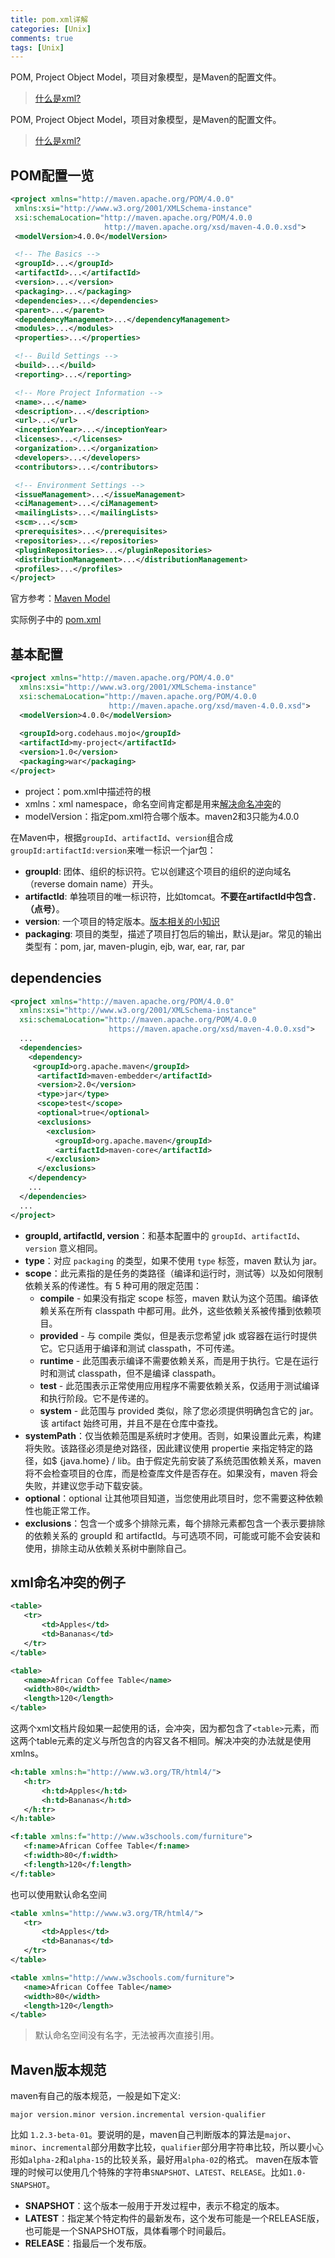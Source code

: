 ```yaml
---
title: pom.xml详解
categories: [Unix]
comments: true
tags: [Unix]
---
```


POM, Project Object Model，项目对象模型，是Maven的配置文件。

>[什么是xml?](https://zh.wikipedia.org/zh-hans/XML)

<!-- more -->

POM, Project Object Model，项目对象模型，是Maven的配置文件。

>[什么是xml?](https://zh.wikipedia.org/zh-hans/XML)

## POM配置一览

```xml
<project xmlns="http://maven.apache.org/POM/4.0.0"
 xmlns:xsi="http://www.w3.org/2001/XMLSchema-instance"
 xsi:schemaLocation="http://maven.apache.org/POM/4.0.0
                     http://maven.apache.org/xsd/maven-4.0.0.xsd">
 <modelVersion>4.0.0</modelVersion>

 <!-- The Basics -->
 <groupId>...</groupId>
 <artifactId>...</artifactId>
 <version>...</version>
 <packaging>...</packaging>
 <dependencies>...</dependencies>
 <parent>...</parent>
 <dependencyManagement>...</dependencyManagement>
 <modules>...</modules>
 <properties>...</properties>

 <!-- Build Settings -->
 <build>...</build>
 <reporting>...</reporting>

 <!-- More Project Information -->
 <name>...</name>
 <description>...</description>
 <url>...</url>
 <inceptionYear>...</inceptionYear>
 <licenses>...</licenses>
 <organization>...</organization>
 <developers>...</developers>
 <contributors>...</contributors>

 <!-- Environment Settings -->
 <issueManagement>...</issueManagement>
 <ciManagement>...</ciManagement>
 <mailingLists>...</mailingLists>
 <scm>...</scm>
 <prerequisites>...</prerequisites>
 <repositories>...</repositories>
 <pluginRepositories>...</pluginRepositories>
 <distributionManagement>...</distributionManagement>
 <profiles>...</profiles>
</project>
```

官方参考：[Maven Model](http://maven.apache.org/ref/3.6.0/maven-model/maven.html)

实际例子中的 [pom.xml](../../../../assets/2018/pom.xml)

## 基本配置

```xml
<project xmlns="http://maven.apache.org/POM/4.0.0"
  xmlns:xsi="http://www.w3.org/2001/XMLSchema-instance"
  xsi:schemaLocation="http://maven.apache.org/POM/4.0.0
                      http://maven.apache.org/xsd/maven-4.0.0.xsd">
  <modelVersion>4.0.0</modelVersion>
 
  <groupId>org.codehaus.mojo</groupId>
  <artifactId>my-project</artifactId>
  <version>1.0</version>
  <packaging>war</packaging>
</project>
```

- project：pom.xml中描述符的根
- xmlns：xml namespace，命名空间肯定都是用来[解决命名冲突](#xml命名冲突的例子)的
- modelVersion：指定pom.xml符合哪个版本。maven2和3只能为4.0.0

在Maven中，根据`groupId`、`artifactId`、`version`组合成`groupId:artifactId:version`来唯一标识一个jar包：
- **groupId**: 团体、组织的标识符。它以创建这个项目的组织的逆向域名（reverse domain name）开头。
- **artifactId**: 单独项目的唯一标识符，比如tomcat。**不要在artifactId中包含`.`（点号）**。
- **version**: 一个项目的特定版本。[版本相关的小知识](#maven版本规范)
- **packaging**: 项目的类型，描述了项目打包后的输出，默认是jar。常见的输出类型有：pom, jar, maven-plugin, ejb, war, ear, rar, par

## dependencies

```xml
<project xmlns="http://maven.apache.org/POM/4.0.0"
  xmlns:xsi="http://www.w3.org/2001/XMLSchema-instance"
  xsi:schemaLocation="http://maven.apache.org/POM/4.0.0
                      https://maven.apache.org/xsd/maven-4.0.0.xsd">
  ...
  <dependencies>
    <dependency>
     <groupId>org.apache.maven</groupId>
      <artifactId>maven-embedder</artifactId>
      <version>2.0</version>
      <type>jar</type>
      <scope>test</scope>
      <optional>true</optional>
      <exclusions>
        <exclusion>
          <groupId>org.apache.maven</groupId>
          <artifactId>maven-core</artifactId>
        </exclusion>
      </exclusions>
    </dependency>
    ...
  </dependencies>
  ...
</project>
```

- **groupId, artifactId, version**：和基本配置中的 `groupId`、`artifactId`、`version` 意义相同。
- **type**：对应 `packaging` 的类型，如果不使用 `type` 标签，maven 默认为 jar。
- **scope**：此元素指的是任务的类路径（编译和运行时，测试等）以及如何限制依赖关系的传递性。有 5 种可用的限定范围：
    - **compile** - 如果没有指定 scope 标签，maven 默认为这个范围。编译依赖关系在所有 classpath 中都可用。此外，这些依赖关系被传播到依赖项目。
    - **provided** - 与 compile 类似，但是表示您希望 jdk 或容器在运行时提供它。它只适用于编译和测试 classpath，不可传递。
    - **runtime** - 此范围表示编译不需要依赖关系，而是用于执行。它是在运行时和测试 classpath，但不是编译 classpath。
    - **test** - 此范围表示正常使用应用程序不需要依赖关系，仅适用于测试编译和执行阶段。它不是传递的。
    - **system** - 此范围与 provided 类似，除了您必须提供明确包含它的 jar。该 artifact 始终可用，并且不是在仓库中查找。
- **systemPath**：仅当依赖范围是系统时才使用。否则，如果设置此元素，构建将失败。该路径必须是绝对路径，因此建议使用 propertie 来指定特定的路径，如$ {java.home} / lib。由于假定先前安装了系统范围依赖关系，maven 将不会检查项目的仓库，而是检查库文件是否存在。如果没有，maven 将会失败，并建议您手动下载安装。
- **optional**：optional 让其他项目知道，当您使用此项目时，您不需要这种依赖性也能正常工作。
- **exclusions**：包含一个或多个排除元素，每个排除元素都包含一个表示要排除的依赖关系的 groupId 和 artifactId。与可选项不同，可能或可能不会安装和使用，排除主动从依赖关系树中删除自己。

## xml命名冲突的例子

```xml
<table>
   <tr>
       <td>Apples</td>
       <td>Bananas</td>
   </tr>
</table>

<table>
   <name>African Coffee Table</name>
   <width>80</width>
   <length>120</length>
</table>
```

这两个xml文档片段如果一起使用的话，会冲突，因为都包含了`<table>`元素，而这两个table元素的定义与所包含的内容又各不相同。解决冲突的办法就是使用xmlns。

```xml
<h:table xmlns:h="http://www.w3.org/TR/html4/">
   <h:tr>
       <h:td>Apples</h:td>
       <h:td>Bananas</h:td>
   </h:tr>
</h:table>

<f:table xmlns:f="http://www.w3schools.com/furniture">
   <f:name>African Coffee Table</f:name>
   <f:width>80</f:width>
   <f:length>120</f:length>
</f:table>
```

也可以使用默认命名空间

```xml
<table xmlns="http://www.w3.org/TR/html4/">
   <tr>
       <td>Apples</td>
       <td>Bananas</td>
   </tr>
</table>

<table xmlns="http://www.w3schools.com/furniture">
   <name>African Coffee Table</name>
   <width>80</width>
   <length>120</length>
</table>
```

>默认命名空间没有名字，无法被再次直接引用。

## Maven版本规范

maven有自己的版本规范，一般是如下定义:

```
major version.minor version.incremental version-qualifier
```

比如 `1.2.3-beta-01`。要说明的是，maven自己判断版本的算法是`major`、`minor`、`incremental`部分用数字比较，`qualifier`部分用字符串比较，所以要小心形如`alpha-2`和`alpha-15`的比较关系，最好用`alpha-02`的格式。
maven在版本管理的时候可以使用几个特殊的字符串`SNAPSHOT`、`LATEST`、`RELEASE`。比如`1.0-SNAPSHOT`。
- **SNAPSHOT**：这个版本一般用于开发过程中，表示不稳定的版本。
- **LATEST**：指定某个特定构件的最新发布，这个发布可能是一个RELEASE版，也可能是一个SNAPSHOT版，具体看哪个时间最后。
- **RELEASE**：指最后一个发布版。
